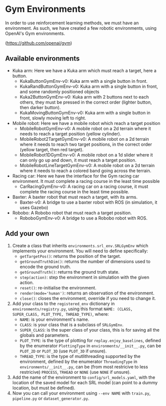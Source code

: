 # Gym Environments

In order to use reinforcement learning methods, we must have an environment.
As such, we have created a few robotic environments, using OpenAI's Gym environments.  

(https://github.com/openai/gym)

## Available environments
- Kuka arm: Here we have a Kuka arm which must reach a target, here a button.
    - KukaButtonGymEnv-v0: Kuka arm with a single button in front.
    - KukaRandButtonGymEnv-v0: Kuka arm with a single button in front, and some randomly positioned objects
    - Kuka2ButtonGymEnv-v0: Kuka arm with 2 buttons next to each others, they must be pressed in the correct order (lighter button, then darker button).
    - KukaMovingButtonGymEnv-v0: Kuka arm with a single button in front, slowly moving left to right.
- Mobile robot: Here we have a mobile robot which reach a target position
    - MobileRobotGymEnv-v0: A mobile robot on a 2d terrain where it needs to reach a target position (yellow cylinder).
    - MobileRobot2TargetGymEnv-v0: A mobile robot on a 2d terrain where it needs to reach two target positions, in the correct order (yellow target, then red target).
    - MobileRobot1DGymEnv-v0: A mobile robot on a 1d slider where it can only go up and down, it must reach a target position.
    - MobileRobotLineTargetGymEnv-v0: A mobile robot on a 2d terrain where it needs to reach a colored band going across the terrain.
- Racing car: Here we have the interface for the Gym racing car environment. It must complete a racing course in the least time possible
    - CarRacingGymEnv-v0: A racing car on a racing course, it must complete the racing course in the least time possible.
- Baxter: A baxter robot that must reach a target, with its arms.
    - Baxter-v0: A bridge to use a baxter robot with ROS (in simulation, it uses Gazebo)
- Robobo: A Robobo robot that must reach a target position.
    - RoboboGymEnv-v0: A bridge to use a Robobo robot with ROS.

## Add your own
1. Create a class that inherits ```environments.srl_env.SRLGymEnv``` which implements your environment.
You will need to define specifically:
    * ```getTargetPos()```: returns the position of the target.
    * ```getGroundTruthDim()```: returns the number of dimensions used to encode the ground truth.
    * ```getGroundTruth()```: returns the ground truth state.
    * ```step(action)```: step the environment in simulation with the given action.
    * ```reset()```: re-initialise the environment.
    * ```render(mode='human')```: returns an observation of the environment.
    * ```close()```: closes the environment, override if you need to change it.
2. Add your class to the ```registered_env``` dictionary in ```environments/registry.py```,
using this format ```NAME: (CLASS, SUPER_CLASS, PLOT_TYPE, THREAD_TYPE)```, where:
    * ```NAME```: is your environment's name.
    * ```CLASS```: is your class that is a subclass of ```SRLGymEnv```.
    * ```SUPER_CLASS```: is the super class of your class, this is for saving all the globals and parameters.
    * ```PLOT_TYPE```: is the type of plotting for ```replay.enjoy_baselines```,
    defined by the enumerator ```PlottingType``` in ```environments/__init__.py```,
    can be ```PLOT_2D``` or ```PLOT_3D``` (use ```PLOT_3D``` if unsure).
    * ```THREAD_TYPE```: is the type of mutlithreading supported by the environment,
    defined by the enumerator ```ThreadingType``` in ```environments/__init__.py```,
    can be (from most restricive to less restricive) 
    ```PROCESS```, ```TRHEAD``` or ```NONE``` (use ```NONE``` if unsure).
3. Add the name of the environment to ```config/srl_models.yaml```, with the location of the saved model for each SRL model (can point to a dummy location, but must be defined).
4. Now you can call your environment using ```--env NAME``` with ```train.py```, ```pipeline.py``` or ```dataset_generator.py```.

